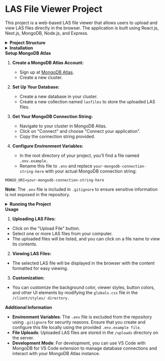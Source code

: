 # LAS File Viewer Project

This project is a web-based LAS file viewer that allows users to upload and view LAS files directly in the browser. The application is built using React.js, Next.js, MongoDB, Node.js, and Express.

<details> <summary><strong>Project Structure</strong></summary>

```bash
/las-file-viewer
├── /client                # Frontend (Next.js)
│   ├── /pages
│   │   └── index.js       # Main page of the frontend
│   ├── /styles
│   │   └── globals.css    # Global CSS styles
│   └── .env.local         # Environment variables for React
├── /uploads               # Directory for storing uploaded files
├── server.js              # Backend server
├── .env                   # Environment variables for Node.js
├── .gitignore             # Git ignore file
└── README.md              # Project README
```
</details> 

<details> <summary><strong>Installation</strong></summary>

1. **Clone the Repository:**

```bash
git clone https://github.com/logusivam/Las-Viewer.git
cd las-file-viewer
```
2. **Install Dependencies:**

Navigate to the root directory and install backend dependencies:

```bash
npm install
```
Navigate to the `/client` directory and install frontend dependencies:

```bash
cd client
npm install
```
3. **Create the `uploads` Folder:**

    - In the root directory of the project, create a folder named `uploads`.
    - This folder will be used to store the LAS files uploaded through the application.
</details> 

<summary><strong>Setup MongoDB Atlas</strong></summary>

1. **Create a MongoDB Atlas Account:**

    - Sign up at [MongoDB Atlas](https://www.mongodb.com/products/platform/atlas-database).
    - Create a new cluster.

2. **Set Up Your Database:**

    - Create a new database in your cluster.
    - Create a new collection named `lasfiles` to store the uploaded LAS files.

3. **Get Your MongoDB Connection String:**

    - Navigate to your cluster in MongoDB Atlas.
    - Click on "Connect" and choose "Connect your application".
    - Copy the connection string provided.

4. **Configure Environment Variables:**

    - In the root directory of your project, you’ll find a file named `.env.example.`
    - Rename this file to `.env` and replace `your-mongodb-connection-string-here` with your actual MongoDB connection string:

```plaintext
MONGO_URI=your-mongodb-connection-string-here
```
**Note**: The `.env` file is included in `.gitignore` to ensure sensitive information is not exposed in the repository.


<details><summary><strong>Running the Project</strong></summary>

1. **Start the Backend Server**:

   - In the root directory, run the following command:
```bash
npm start
```

   - The backend server will run on `http://localhost:5000`.

2. **Start the Frontend Server**:

    - Navigate to the `/client` directory:
```bash
cd client
```

  - Run the following command:

```bash
npm run dev
```
   - The frontend will run on `http://localhost:3000`.

3. **Access the Application**:

   - Open your web browser and go to `http://localhost:3000`.
   - You can now upload LAS files and view them in the browser.
 </details>

<summary><strong>Usage</strong></summary>

1. **Uploading LAS Files:**

  - Click on the "Upload File" button.
  - Select one or more LAS files from your computer.
  - The uploaded files will be listed, and you can click on a file name to view its contents.

2. **Viewing LAS Files:**

  - The selected LAS file will be displayed in the browser with the content formatted for easy viewing.

3. **Customization:**

  - You can customize the background color, viewer styles, button colors, and other UI elements by modifying the `globals.css` file in the `/client/styles/ directory.`


 <summary><strong>Additional Information</strong></summary>

 - **Environment Variables**: The `.env` file is excluded from the repository using `.gitignore` for security reasons. Ensure that you create and configure this file locally using the provided `.env.example file`.
- **File Uploads**: Uploaded LAS files are stored in the `/uploads` directory on the server.
- **Development Mode**: For development, you can use VS Code with MongoDB for VS Code extension to manage database connections and interact with your MongoDB Atlas instance.
